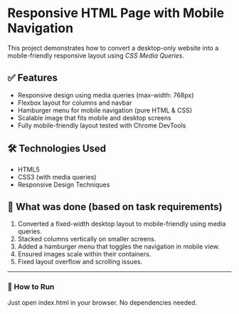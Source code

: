 # Responsive HTML Page with Mobile Navigation

This project demonstrates how to convert a desktop-only website into a mobile-friendly responsive layout using *CSS Media Queries*.

## ✅ Features

- Responsive design using media queries (max-width: 768px)
- Flexbox layout for columns and navbar
- Hamburger menu for mobile navigation (pure HTML & CSS)
- Scalable image that fits mobile and desktop screens
- Fully mobile-friendly layout tested with Chrome DevTools

## 🛠 Technologies Used

- HTML5
- CSS3 (with media queries)
- Responsive Design Techniques

## 📱 What was done (based on task requirements)

1. Converted a fixed-width desktop layout to mobile-friendly using media queries.
2. Stacked columns vertically on smaller screens.
3. Added a hamburger menu that toggles the navigation in mobile view.
4. Ensured images scale within their containers.
5. Fixed layout overflow and scrolling issues.

---

### 🚀 How to Run

Just open index.html in your browser. No dependencies needed.
